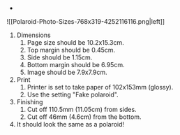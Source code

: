 
- 
![[Polaroid-Photo-Sizes-768x319-4252116116.png|left]]

1. Dimensions
	1. Page size should be 10.2x15.3cm.
	2. Top margin should be 0.45cm.
	3. Side should be 1.15cm.
	4. Bottom margin should be 6.95cm.
	5. Image should be 7.9x7.9cm.
3. Print
	1. Printer is set to take paper of 102x153mm (glossy).
	2. Use the setting "Fake polaroid".
4. Finishing
	1. Cut off 110.5mm (11.05cm) from sides.
	2. Cut off 46mm (4.6cm) from the bottom.
5. It should look the same as a polaroid!